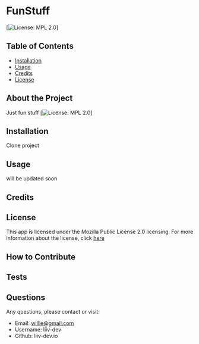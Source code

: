 # FunStuff
  [![License: MPL 2.0](https://img.shields.io/badge/License-MPL_2.0-brightgreen.svg)]

  ##  Table of Contents
  - [Installation](#installation)
  - [Usage](#usage)
  - [Credits](#credits)
  - [License](#license)

  ## About the Project
  Just fun stuff
  [![License: MPL 2.0](https://img.shields.io/badge/License-MPL_2.0-brightgreen.svg)]

  ## Installation
  Clone project

  ## Usage
  will be updated soon 

  ## Credits
  

  ## License
  This app is licensed under the Mozilla Public License 2.0 licensing.
  For more information about the license, click [here]((https://opensource.org/licenses/MPL-2.0))

  ## How to Contribute
  

  ## Tests
 
  

  ## Questions
  Any questions, please contact or visit:
  - Email: willie@gmail.com
  - Username: liiv-dev
  - Github: liiv-dev.io

